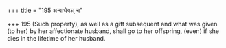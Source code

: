 +++
title = "195 अन्वाधेयञ् च"

+++
195	(Such property), as well as a gift subsequent and what was given (to her) by her affectionate husband, shall go to her offspring, (even) if she dies in the lifetime of her husband.